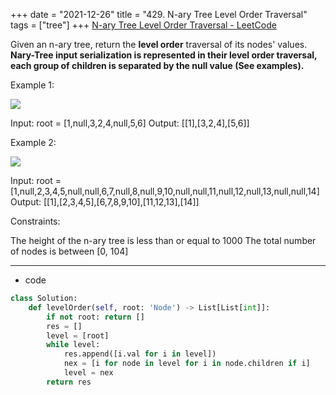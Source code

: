 +++ 
date = "2021-12-26"
title = "429. N-ary Tree Level Order Traversal"
tags = ["tree"]
+++
[N-ary Tree Level Order Traversal - LeetCode](https://leetcode.com/problems/n-ary-tree-level-order-traversal/)

Given an n-ary tree, return the __level order__ traversal of its nodes' values.
__Nary-Tree input serialization is represented in their level order traversal, each group of children is separated by the null value (See examples).__
 
Example 1:

![](https://assets.leetcode.com/uploads/2018/10/12/narytreeexample.png)

Input: root = [1,null,3,2,4,null,5,6] Output: [[1],[3,2,4],[5,6]] 

Example 2:

![](https://assets.leetcode.com/uploads/2019/11/08/sample_4_964.png)

Input: root = [1,null,2,3,4,5,null,null,6,7,null,8,null,9,10,null,null,11,null,12,null,13,null,null,14] Output: [[1],[2,3,4,5],[6,7,8,9,10],[11,12,13],[14]] 
 
Constraints:

The height of the n-ary tree is less than or equal to 1000
The total number of nodes is between [0, 104]

---
- code
```py
class Solution:
    def levelOrder(self, root: 'Node') -> List[List[int]]:
        if not root: return []
        res = []
        level = [root]
        while level:
            res.append([i.val for i in level])
            nex = [i for node in level for i in node.children if i]
            level = nex
        return res
```
